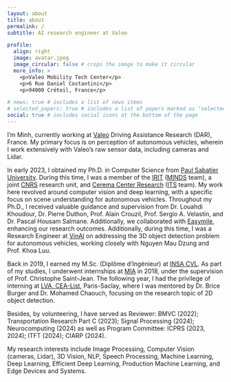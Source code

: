 ```yaml
---
layout: about
title: about
permalink: /
subtitle: AI research engineer at Valeo

profile:
  align: right
  image: avatar.jpeg
  image_circular: false # crops the image to make it circular
  more_info: >
    <p>Valeo Mobility Tech Center</p>
    <p>6 Rue Daniel Costantini</p>
    <p>94000 Créteil, France</p>

# news: true # includes a list of news items
# selected_papers: true # includes a list of papers marked as "selected={true}"
social: true # includes social icons at the bottom of the page
---
```



I’m Minh, currently working at [Valeo](https://www.valeo.com/en/) Driving Assistance Research (DAR), France. My primary focus is on perception of autonomous vehicles, wherein I work extensively with Valeo’s raw sensor data, including cameras and Lidar.

In early 2023, I obtained my Ph.D. in Computer Science from [Paul Sabatier University](https://www.univ-tlse3.fr/english-version). During this time, I was a member of the [IRIT](https://www.irit.fr/) ([MINDS](https://www.irit.fr/en/departement/dep-signals-and-images/minds-team/) team), a joint [CNRS](https://www.cnrs.fr/en) research unit, and [Cerema Center Research](https://www.cerema.fr/en) ([ITS](https://www.cerema.fr/en/innovation-recherche/recherche/equipes/its-intelligent-transport-systems-towards-greater-safety-and) team). My work here revolved around computer vision and deep learning, with a specific focus on scene understanding for autonomous vehicles. Throughout my Ph.D., I received valuable guidance and supervision from Dr. Louahdi Khoudour, Dr. Pierre Duthon, Prof. Alain Crouzil, Prof. Sergio A. Velastin, and Dr. Pascal Housam Salmane. Additionally, we collaborated with [Easymile](https://easymile.com/), enhancing our research outcomes. Additionally, during this time, I was a Research Engineer at [VinAI](https://www.vinai.io/) on addressing the 3D object detection problem for autonomous vehicles, working closely with Nguyen Mau Dzung and Prof. Khoa Luu.

Back in 2019, I earned my M.Sc. (Diplôme d’Ingénieur) at [INSA CVL](https://www.insa-centrevaldeloire.fr/en). As part of my studies, I underwent internships at [MIA](http://mia.univ-larochelle.fr/) in 2018, under the supervision of Prof. Christophe Saint-Jean. The following year, I had the privilege of interning at [LVA, CEA-List](https://kalisteo.cea.fr/index.php/ai/), Paris-Saclay, where I was mentored by Dr. Brice Burger and Dr. Mohamed Chaouch, focusing on the research topic of 2D object detection.

Besides, by volunteering, I have served as Reviewer: BMVC (2022); Transportation Research Part C (2023); Signal Processing (2024);
Neurocomputing (2024) as well as Program Committee: ICPRS (2023, 2024); ITFT (2024); CIARP (2024).

My research interests include Image Processing, Computer Vision (cameras, Lidar), 3D Vision, NLP, Speech Processing, Machine Learning, Deep Learning, Efficient Deep Learning, Production Machine Learning, and Edge Devices and Systems.
